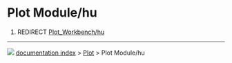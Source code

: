 # Plot Module/hu
1.  REDIRECT [Plot_Workbench/hu](Plot_Workbench/hu.md)



---
![](images/Button_right.svg) [documentation index](../README.md) > [Plot](Plot_Workbench.md) > Plot Module/hu
